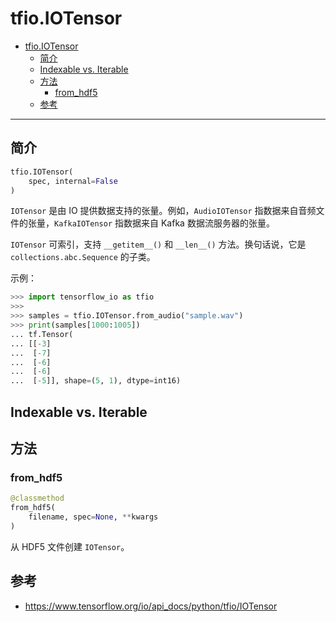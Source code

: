 # tfio.IOTensor

- [tfio.IOTensor](#tfioiotensor)
  - [简介](#简介)
  - [Indexable vs. Iterable](#indexable-vs-iterable)
  - [方法](#方法)
    - [from\_hdf5](#from_hdf5)
  - [参考](#参考)

***

## 简介

```python
tfio.IOTensor(
    spec, internal=False
)
```

`IOTensor` 是由 IO 提供数据支持的张量。例如，`AudioIOTensor` 指数据来自音频文件的张量，`KafkaIOTensor` 指数据来自 Kafka 数据流服务器的张量。

`IOTensor` 可索引，支持 `__getitem__()` 和 `__len__()` 方法。换句话说，它是 `collections.abc.Sequence` 的子类。

示例：

```python
>>> import tensorflow_io as tfio
>>>
>>> samples = tfio.IOTensor.from_audio("sample.wav")
>>> print(samples[1000:1005])
... tf.Tensor(
... [[-3]
...  [-7]
...  [-6]
...  [-6]
...  [-5]], shape=(5, 1), dtype=int16)
```



## Indexable vs. Iterable


## 方法

### from_hdf5

```python
@classmethod
from_hdf5(
    filename, spec=None, **kwargs
)
```

从 HDF5 文件创建 `IOTensor`。


## 参考

- https://www.tensorflow.org/io/api_docs/python/tfio/IOTensor
